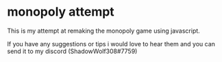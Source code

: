 # monopoly attempt
This is my attempt at remaking the monopoly game using javascript.

If you have any suggestions or tips i would love to hear them and you can send it to my discord (ShadowWolf308#7759)
